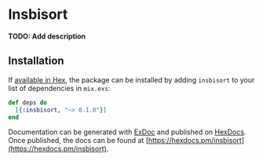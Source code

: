 # Insbisort

**TODO: Add description**

## Installation

If [available in Hex](https://hex.pm/docs/publish), the package can be installed
by adding `insbisort` to your list of dependencies in `mix.exs`:

```elixir
def deps do
  [{:insbisort, "~> 0.1.0"}]
end
```

Documentation can be generated with [ExDoc](https://github.com/elixir-lang/ex_doc)
and published on [HexDocs](https://hexdocs.pm). Once published, the docs can
be found at [https://hexdocs.pm/insbisort](https://hexdocs.pm/insbisort).

